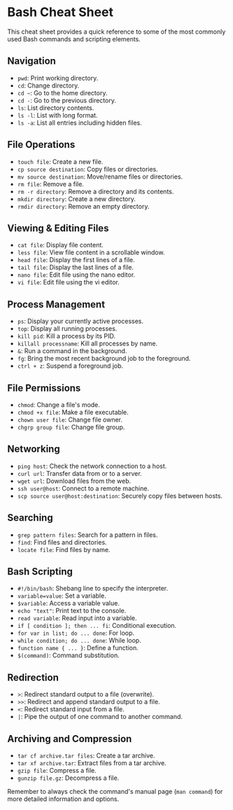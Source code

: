 
# Bash Cheat Sheet

This cheat sheet provides a quick reference to some of the most commonly used Bash commands and scripting elements.

## Navigation

- `pwd`: Print working directory.
- `cd`: Change directory.
- `cd ~`: Go to the home directory.
- `cd -`: Go to the previous directory.
- `ls`: List directory contents.
- `ls -l`: List with long format.
- `ls -a`: List all entries including hidden files.

## File Operations

- `touch file`: Create a new file.
- `cp source destination`: Copy files or directories.
- `mv source destination`: Move/rename files or directories.
- `rm file`: Remove a file.
- `rm -r directory`: Remove a directory and its contents.
- `mkdir directory`: Create a new directory.
- `rmdir directory`: Remove an empty directory.

## Viewing & Editing Files

- `cat file`: Display file content.
- `less file`: View file content in a scrollable window.
- `head file`: Display the first lines of a file.
- `tail file`: Display the last lines of a file.
- `nano file`: Edit file using the nano editor.
- `vi file`: Edit file using the vi editor.

## Process Management

- `ps`: Display your currently active processes.
- `top`: Display all running processes.
- `kill pid`: Kill a process by its PID.
- `killall processname`: Kill all processes by name.
- `&`: Run a command in the background.
- `fg`: Bring the most recent background job to the foreground.
- `ctrl + z`: Suspend a foreground job.

## File Permissions

- `chmod`: Change a file's mode.
- `chmod +x file`: Make a file executable.
- `chown user file`: Change file owner.
- `chgrp group file`: Change file group.

## Networking

- `ping host`: Check the network connection to a host.
- `curl url`: Transfer data from or to a server.
- `wget url`: Download files from the web.
- `ssh user@host`: Connect to a remote machine.
- `scp source user@host:destination`: Securely copy files between hosts.

## Searching

- `grep pattern files`: Search for a pattern in files.
- `find`: Find files and directories.
- `locate file`: Find files by name.

## Bash Scripting

- `#!/bin/bash`: Shebang line to specify the interpreter.
- `variable=value`: Set a variable.
- `$variable`: Access a variable value.
- `echo "text"`: Print text to the console.
- `read variable`: Read input into a variable.
- `if [ condition ]; then ... fi`: Conditional execution.
- `for var in list; do ... done`: For loop.
- `while condition; do ... done`: While loop.
- `function name { ... }`: Define a function.
- `$(command)`: Command substitution.

## Redirection

- `>`: Redirect standard output to a file (overwrite).
- `>>`: Redirect and append standard output to a file.
- `<`: Redirect standard input from a file.
- `|`: Pipe the output of one command to another command.

## Archiving and Compression

- `tar cf archive.tar files`: Create a tar archive.
- `tar xf archive.tar`: Extract files from a tar archive.
- `gzip file`: Compress a file.
- `gunzip file.gz`: Decompress a file.

Remember to always check the command's manual page (`man command`) for more detailed information and options.
